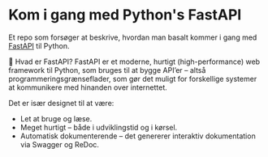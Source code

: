 # Kom i gang med Python's FastAPI
Et repo som forsøger at beskrive, hvordan man basalt kommer i gang med [FastAPI](https://fastapi.tiangolo.com/) til Python.

🔧 Hvad er FastAPI?
FastAPI er et moderne, hurtigt (high-performance) web framework til Python, som bruges til at bygge API’er – altså programmeringsgrænseflader, som gør det muligt for forskellige systemer at kommunikere med hinanden over internettet.

Det er især designet til at være:
- Let at bruge og læse.
- Meget hurtigt – både i udviklingstid og i kørsel.
- Automatisk dokumenterende – det genererer interaktiv dokumentation via Swagger og ReDoc.

